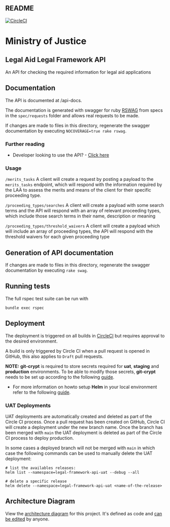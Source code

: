 ## README
[![CircleCI](https://circleci.com/gh/ministryofjustice/legal-framework-api.svg?style=shield)](https://circleci.com/gh/ministryofjustice/legal-framework-api/tree/main)

# Ministry of Justice

## Legal Aid Legal Framework API

An API for checking the required information for legal aid applications

## Documentation

The API is documented at /api-docs.

The documentation is generated with swagger for ruby [RSWAG](https://github.com/rswag/rswag#readme) from specs
in the `spec/requests` folder and allows real requests to be made.

If changes are made to files in this directory, regenerate the swagger documentation by executing `NOCOVERAGE=true rake rswag`.


### Further reading
* Developer looking to use the API? - [Click here](docs/development.md)


### Usage
`/merits_tasks`
A client will create a request by posting a payload to the `merits_tasks` endpoint, which will respond with the information required by the LAA to assess the
merits and means of the client for their specific proceeding type.

`/proceeding_types/searches`
A client will create a payload with some search terms and the API will respond with an array of relevant proceeding types, which include those search terms in their name, description or meaning

`/proceeding_types/threshold_waivers`
A client will create a payload which will include an array of proceeding types, the API will respond with the threshold waivers for each given proceeding type

## Generation of API documentation
If changes are made to files in this directory, regenerate the swagger documentation by executing `rake swag`.


## Running tests

The full rspec test suite can be run with
```
bundle exec rspec
```

## Deployment

The deployment is triggered on all builds in [CircleCI](https://circleci.com/gh/ministryofjustice/legal-framework-api) but requires approval to the desired environment.

A build is only triggered by Circle CI when a pull request is opened in GitHub, this also applies to `Draft` pull requests.

**NOTE:** **git-crypt** is required to store secrets required for **uat**, **staging** and **production** environments.
To be able to modify those secrets, **git-crypt** needs to be set up according to the following
[guide](https://user-guide.cloud-platform.service.justice.gov.uk/tasks.html#git-crypt).

* For more information on howto setup **Helm** in your local environment refer to the following [guide](https://ministryofjustice.github.io/cloud-platform-user-docs/02-deploying-an-app/002-app-deploy-helm/#installing-and-configuring-helm-and-tiller).

### UAT Deployments

UAT deployments are automatically created and deleted as part of the Circle CI process. Once a pull request has been created on GitHub, Circle CI will create a deployment under the new branch name.
Once the branch has been merged with `main` the UAT deployment is deleted as part of the Circle CI process to deploy production.

In some cases a deployed branch will not be merged with `main` in which case the following commands can be used to manually delete the UAT deployment:

```
# list the availables releases:
helm list --namespace=legal-framework-api-uat --debug --all

# delete a specific release
helm delete --namespace=legal-framework-api-uat <name-of-the-release>
```

## Architecture Diagram

View the [architecture diagram](https://structurizr.com/share/55246/diagrams#apply-container) for this project.
It's defined as code and [can be edited](https://github.com/ministryofjustice/laa-architecture-as-code/blob/main/src/main/kotlin/model/Apply.kt) by anyone.
